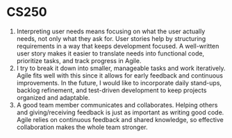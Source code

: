 # CS250
1. Interpreting user needs means focusing on what the user actually needs, not only what they ask for. User stories help by structuring requirements in a way that keeps development focused. A well-written user story makes it easier to translate needs into functional code, prioritize tasks, and track progress in Agile.
2. I try to break it down into smaller, manageable tasks and work iteratively. Agile fits well with this since it allows for early feedback and continuous improvements. In the future, I would like to incorporate daily stand-ups, backlog refinement, and test-driven development to keep projects organized and adaptable.
3. A good team member communicates and collaborates. Helping others and giving/receiving feedback is just as important as writing good code. Agile relies on continuous feedback and shared knowledge, so effective collaboration makes the whole team stronger.
